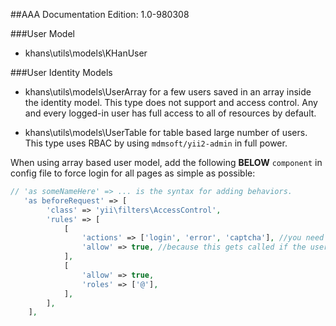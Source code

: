 ##AAA
Documentation Edition: 1.0-980308

###User Model
+ khans\utils\models\KHanUser

###User Identity Models
+ khans\utils\models\UserArray for a few users saved in an array inside the identity model.
This type does not support and access control. Any and every logged-in user has full access to all of resources by default.

+ khans\utils\models\UserTable for table based large number of users.
This type uses RBAC by using `mdmsoft/yii2-admin` in full power.

When using array based user model, add the following **BELOW** `component` in config file to force login for all pages as simple as possible:

```php
// 'as someNameHere' => ... is the syntax for adding behaviors.
   'as beforeRequest' => [ 
        'class' => 'yii\filters\AccessControl',
        'rules' => [
            [
                'actions' => ['login', 'error', 'captcha'], //you need to have a controller and an action site/login 
                'allow' => true, //because this gets called if the user is not logged in and no rule applies.
            ],
            [
                'allow' => true,
                'roles' => ['@'],
            ],
        ],
    ],
```